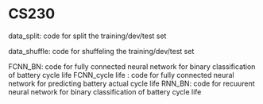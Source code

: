 # CS230
data_split:  code for split the training/dev/test set

data_shuffle: code for shuffeling the training/dev/test set

FCNN_BN: code for fully connected neural network for binary classification of battery cycle life
FCNN_cycle life : code for fully connected neural network for predicting battery actual cycle life
RNN_BN: code for recuurent neural network for binary classification of battery cycle life
